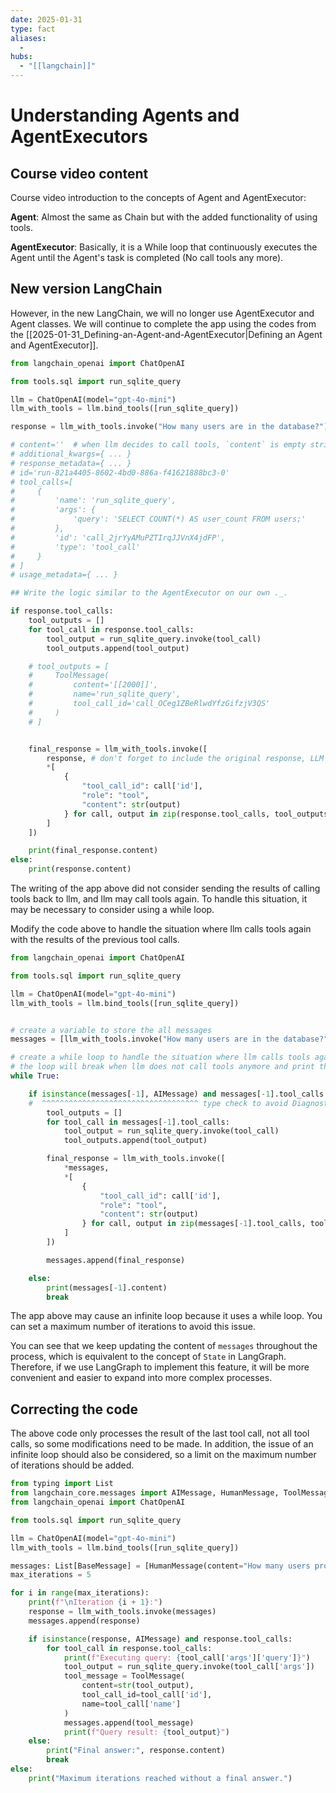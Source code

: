 ```yaml
---
date: 2025-01-31
type: fact
aliases:
  -
hubs:
  - "[[langchain]]"
---
```


# Understanding Agents and AgentExecutors

## Course video content

Course video introduction to the concepts of Agent and AgentExecutor:

**Agent**:
Almost the same as Chain but with the added functionality of using tools.

**AgentExecutor**:
Basically, it is a While loop that continuously executes the Agent until the Agent's task is completed (No call tools any more).


## New version LangChain

However, in the new LangChain, we will no longer use AgentExecutor and Agent classes. We will continue to complete the app using the codes from the [[2025-01-31_Defining-an-Agent-and-AgentExecutor|Defining an Agent and AgentExecutor]].

```py
from langchain_openai import ChatOpenAI

from tools.sql import run_sqlite_query

llm = ChatOpenAI(model="gpt-4o-mini")
llm_with_tools = llm.bind_tools([run_sqlite_query])

response = llm_with_tools.invoke("How many users are in the database?")

# content=''  # when llm decides to call tools, `content` is empty string
# additional_kwargs={ ... }
# response_metadata={ ... }
# id='run-821a4405-8602-4bd0-886a-f41621888bc3-0'
# tool_calls=[
#     {
#         'name': 'run_sqlite_query',
#         'args': {
#             'query': 'SELECT COUNT(*) AS user_count FROM users;'
#         },
#         'id': 'call_2jrYyAMuPZTIrqJJVnX4jdFP',
#         'type': 'tool_call'
#     }
# ]
# usage_metadata={ ... }

## Write the logic similar to the AgentExecutor on our own ._.

if response.tool_calls:
    tool_outputs = []
    for tool_call in response.tool_calls:
        tool_output = run_sqlite_query.invoke(tool_call)
        tool_outputs.append(tool_output)

    # tool_outputs = [
    #     ToolMessage(
    #         content='[[2000]]',
    #         name='run_sqlite_query',
    #         tool_call_id='call_OCeg1ZBeRlwdYfzGifzjV3QS'
    #     )
    # ]


    final_response = llm_with_tools.invoke([
        response, # don't forget to include the original response, LLM don't hold the history of the previous calls
        *[
            {
                "tool_call_id": call['id'],
                "role": "tool",
                "content": str(output)
            } for call, output in zip(response.tool_calls, tool_outputs)
        ]
    ])

    print(final_response.content)
else:
    print(response.content)
```

The writing of the app above did not consider sending the results of calling tools back to llm, and llm may call tools again. To handle this situation, it may be necessary to consider using a while loop.

Modify the code above to handle the situation where llm calls tools again with the results of the previous tool calls.

```py
from langchain_openai import ChatOpenAI

from tools.sql import run_sqlite_query

llm = ChatOpenAI(model="gpt-4o-mini")
llm_with_tools = llm.bind_tools([run_sqlite_query])


# create a variable to store the all messages
messages = [llm_with_tools.invoke("How many users are in the database?")]

# create a while loop to handle the situation where llm calls tools again with the results of the previous tool calls
# the loop will break when llm does not call tools anymore and print the final response content
while True:

    if isinstance(messages[-1], AIMessage) and messages[-1].tool_calls:
    #  ^^^^^^^^^^^^^^^^^^^^^^^^^^^^^^^^^^^ type check to avoid Diagnostic error
        tool_outputs = []
        for tool_call in messages[-1].tool_calls:
            tool_output = run_sqlite_query.invoke(tool_call)
            tool_outputs.append(tool_output)

        final_response = llm_with_tools.invoke([
            *messages,
            *[
                {
                    "tool_call_id": call['id'],
                    "role": "tool",
                    "content": str(output)
                } for call, output in zip(messages[-1].tool_calls, tool_outputs)
            ]
        ])

        messages.append(final_response)

    else:
        print(messages[-1].content)
        break
```

The app above may cause an infinite loop because it uses a while loop. You can set a maximum number of iterations to avoid this issue.

You can see that we keep updating the content of `messages` throughout the process, which is equivalent to the concept of `State` in LangGraph. Therefore, if we use LangGraph to implement this feature, it will be more convenient and easier to expand into more complex processes.



## Correcting the code

The above code only processes the result of the last tool call, not all tool calls, so some modifications need to be made. In addition, the issue of an infinite loop should also be considered, so a limit on the maximum number of iterations should be added.

```py
from typing import List
from langchain_core.messages import AIMessage, HumanMessage, ToolMessage, BaseMessage
from langchain_openai import ChatOpenAI

from tools.sql import run_sqlite_query

llm = ChatOpenAI(model="gpt-4o-mini")
llm_with_tools = llm.bind_tools([run_sqlite_query])

messages: List[BaseMessage] = [HumanMessage(content="How many users provide shipping address?")]
max_iterations = 5

for i in range(max_iterations):
    print(f"\nIteration {i + 1}:")
    response = llm_with_tools.invoke(messages)
    messages.append(response)

    if isinstance(response, AIMessage) and response.tool_calls:
        for tool_call in response.tool_calls:
            print(f"Executing query: {tool_call['args']['query']}")
            tool_output = run_sqlite_query.invoke(tool_call['args'])
            tool_message = ToolMessage(
                content=str(tool_output),
                tool_call_id=tool_call['id'],
                name=tool_call['name']
            )
            messages.append(tool_message)
            print(f"Query result: {tool_output}")
    else:
        print("Final answer:", response.content)
        break
else:
    print("Maximum iterations reached without a final answer.")
```
